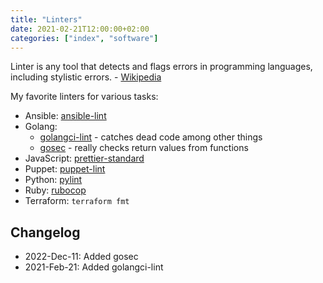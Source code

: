 ```yaml
---
title: "Linters"
date: 2021-02-21T12:00:00+02:00
categories: ["index", "software"]
---
```

Linter is any tool that detects and flags errors in programming languages, including stylistic errors. - [Wikipedia](https://en.wikipedia.org/wiki/Lint_(software))
<!--more-->
My favorite linters for various tasks:
* Ansible: [ansible-lint](https://github.com/willthames/ansible-lint)
* Golang:
  * [golangci-lint](https://github.com/golangci/golangci-lint) - catches dead code among other things
  * [gosec](https://github.com/securego/gosec) - really checks return values from functions
* JavaScript: [prettier-standard](https://www.npmjs.com/package/prettier-standard)
* Puppet: [puppet-lint](http://puppet-lint.com/)
* Python: [pylint](https://www.pylint.org/)
* Ruby: [rubocop](https://rubocop.readthedocs.io/en/latest/)
* Terraform: `terraform fmt`

## Changelog

* 2022-Dec-11: Added gosec
* 2021-Feb-21: Added golangci-lint
